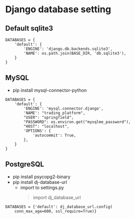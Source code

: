 # Django database setting

## Default sqlite3

```
DATABASES = {
    'default': {
        'ENGINE': 'django.db.backends.sqlite3',
        'NAME': os.path.join(BASE_DIR, 'db.sqlite3'),
    }
}
```

## MySQL

- pip install mysql-connector-python

```
DATABASES = {
    'default': {
        'ENGINE': 'mysql.connector.django',
        'NAME': "trading_platform",
        "USER": "springfield",
        "PASSWORD": os.environ.get("mysqlme_password"),
        "HOST": "localhost",
        'OPTIONS': {
            'autocommit': True,
        },
    }
}
```

## PostgreSQL

- pip install psycopg2-binary
- pip install dj-database-url
  - import to settings.py
    > import dj_database_url

```
DATABASES = {'default': dj_database_url.config(
    conn_max_age=600, ssl_require=True)}
```
